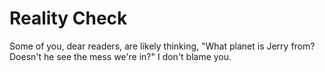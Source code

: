# Reality Check

Some of you, dear readers, are likely thinking, "What planet is Jerry from? Doesn't he see the mess we're in?" I don't blame you. 


